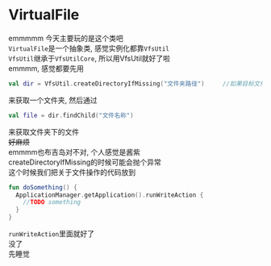# VirtualFile
emmmmm 今天主要玩的是这个类吧  
`VirtualFile`是一个抽象类, 感觉实例化都靠`VfsUtil`    
`VfsUtil`继承于`VfsUtilCore`, 所以用VfsUtil就好了啦  
emmmm, 感觉都要先用
```kotlin
val dir = VfsUtil.createDirectoryIfMissing("文件夹路径")     //如果目标文件夹不存在则创建, 否则直接返回VirtualFile对象
```
来获取一个文件夹, 然后通过  
```kotlin
val file = dir.findChild("文件名称")
```
来获取文件夹下的文件  
<del>好麻烦</del>  
emmmm也布吉岛对不对, 个人感觉是酱紫  
createDirectoryIfMissing的时候可能会抛个异常  
这个时候我们把关于文件操作的代码放到  
```kotlin
fun doSomething() {
  ApplicationManager.getApplication().runWriteAction {
    //TODO something
  }
}
```
`runWriteAction`里面就好了  
没了  
先睡觉  